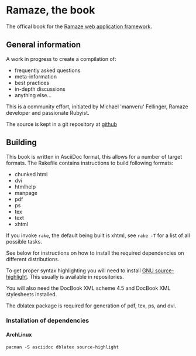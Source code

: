 # Ramaze, the book

The offical book for the [Ramaze web application framework](http://ramaze.net).

## General information

A work in progress to create a compilation of:

* frequently asked questions
* meta-information
* best practices
* in-depth discussions
* anything else...

This is a community effort, initiated by Michael 'manveru' Fellinger, Ramaze
developer and passionate Rubyist.

The source is kept in a git repository at
[github](http://github.com/manveru/ramaze-book)

## Building

This book is written in AsciiDoc format, this allows for a number of target
formats.
The Rakefile contains instructions to build following formats:

* chunked html
* dvi
* htmlhelp
* manpage
* pdf
* ps
* tex
* text
* xhtml

If you invoke `rake`, the default being built is xhtml, see `rake -T` for a
list of all possible tasks.

See below for instructions on how to install the required dependencies on
different distributions.

To get proper syntax highlighting you will need to install
[GNU source-highlight](http://www.gnu.org/software/src-highlite/).
This usually is available in repositories.

You will also need the DocBook XML scheme 4.5 and DocBook XML stylesheets
installed.

The dblatex package is required for generation of pdf, tex, ps, and dvi.

### Installation of dependencies
#### ArchLinux

    pacman -S asciidoc dblatex source-highlight
